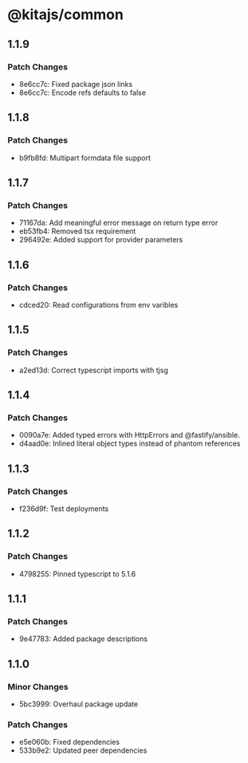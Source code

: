 # @kitajs/common

## 1.1.9

### Patch Changes

- 8e6cc7c: Fixed package json links
- 8e6cc7c: Encode refs defaults to false

## 1.1.8

### Patch Changes

- b9fb8fd: Multipart formdata file support

## 1.1.7

### Patch Changes

- 71167da: Add meaningful error message on return type error
- eb53fb4: Removed tsx requirement
- 296492e: Added support for provider parameters

## 1.1.6

### Patch Changes

- cdced20: Read configurations from env varibles

## 1.1.5

### Patch Changes

- a2ed13d: Correct typescript imports with tjsg

## 1.1.4

### Patch Changes

- 0090a7e: Added typed errors with HttpErrors and @fastify/ansible.
- d4aad0e: Inlined literal object types instead of phantom references

## 1.1.3

### Patch Changes

- f236d9f: Test deployments

## 1.1.2

### Patch Changes

- 4798255: Pinned typescript to 5.1.6

## 1.1.1

### Patch Changes

- 9e47783: Added package descriptions

## 1.1.0

### Minor Changes

- 5bc3999: Overhaul package update

### Patch Changes

- e5e060b: Fixed dependencies
- 533b9e2: Updated peer dependencies

